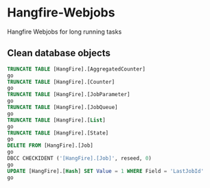 # Hangfire-Webjobs

Hangfire Webjobs for long running tasks

## Clean database objects

```sql
TRUNCATE TABLE [HangFire].[AggregatedCounter]
go
TRUNCATE TABLE [HangFire].[Counter]
go
TRUNCATE TABLE [HangFire].[JobParameter]
go
TRUNCATE TABLE [HangFire].[JobQueue]
go
TRUNCATE TABLE [HangFire].[List]
go
TRUNCATE TABLE [HangFire].[State]
go
DELETE FROM [HangFire].[Job]
go
DBCC CHECKIDENT ('[HangFire].[Job]', reseed, 0)
go
UPDATE [HangFire].[Hash] SET Value = 1 WHERE Field = 'LastJobId'
go
```
